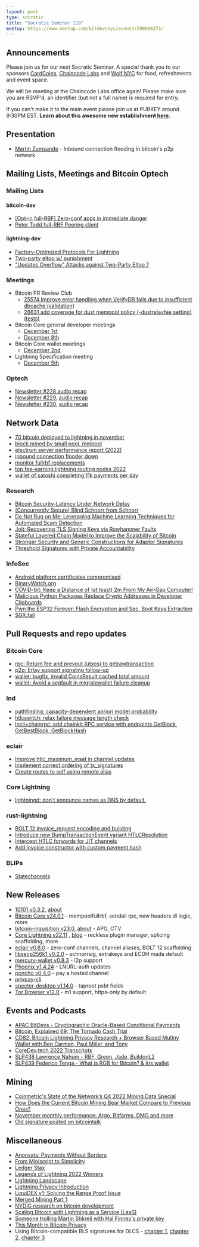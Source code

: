 ```yaml
---
layout: post
type: socratic
title: "Socratic Seminar 119"
meetup: https://www.meetup.com/bitdevsnyc/events/290086373/
---
```


## Announcements

Please join us for our next Socratic Seminar. A special thank you to our sponsors [CardCoins](https://cardcoins.co), [Chaincode Labs](https://chaincode.com) and [Wolf NYC](https://wolfnyc.com) for food, refreshments and event space.

We will be meeting at the Chaincode Labs office again! Please make sure you are RSVP'd, an identifier (but not a full name) is required for entry.

If you can't make it to the main event please join us at PUBKEY around 9:30PM EST. **Learn about this awesome new establishment [here](https://ny.eater.com/2022/12/13/23494423/pubkey-opening-manhattan-bitcoin-bar).**

## Presentation

- [Martin Zumsande](https://twitter.com/Lightlike1) - Inbound connection flooding in bitcoin's p2p network

## Mailing Lists, Meetings and Bitcoin Optech

### Mailing Lists

#### bitcoin-dev

- [[Opt-in full-RBF] Zero-conf apps in immediate danger](https://lists.linuxfoundation.org/pipermail/bitcoin-dev/2022-December/021226.html)
- [Peter Todd full-RBF Peering client](https://lists.linuxfoundation.org/pipermail/bitcoin-dev/2022-December/021270.html)

#### lightning-dev

- [Factory-Optimized Protocols For Lightning](https://lists.linuxfoundation.org/pipermail/lightning-dev/2022-December/003782.html)
- [Two-party eltoo w/ punishment](https://lists.linuxfoundation.org/pipermail/lightning-dev/2022-December/003788.html)
- ["Updates Overflow" Attacks against Two-Party Eltoo ?](https://lists.linuxfoundation.org/pipermail/lightning-dev/2022-December/003798.html)

### Meetings

- Bitcoin PR Review Club
    - [25574 Improve error handling when VerifyDB fails due to insufficient dbcache (validation)](https://bitcoincore.reviews/25574)
    - [26631 add coverage for dust mempool policy (-dustrelayfee setting) (tests)](https://bitcoincore.reviews/26631)
- Bitcoin Core general developer meetings
	- [December 1st](https://www.erisian.com.au/bitcoin-core-dev/log-2022-12-01.html#255)
	- [December 8th](https://www.erisian.com.au/bitcoin-core-dev/log-2022-12-08.html#206)
- Bitcoin Core wallet meetings
	- [December 2nd](https://www.erisian.com.au/bitcoin-core-dev/log-2022-12-02.html#313)
- Lightning Specification meeting
    - [December 5th](https://github.com/lightning/bolts/issues/1046)

### Optech

- [Newsletter #228 audio recap](https://twitter.com/bitcoinoptech/status/1598330653958963207)
- [Newsletter #229](https://bitcoinops.org/en/newsletters/2022/12/07/), [audio recap](https://twitter.com/bitcoinoptech/status/1600867081225764864)
- [Newsletter #230](https://bitcoinops.org/en/newsletters/2022/12/14/), [audio recap](https://twitter.com/bitcoinoptech/status/1602978833057161216)

## Network Data

 - [70 bitcoin deployed to lightning in november](https://twitter.com/kerooke/status/1597741891399086081)
 - [block mined by small pool, mmpool](https://mobile.twitter.com/BraiinsInsights/status/1603080683206983681)
- [electrum server performance report (2022)](https://blog.keys.casa/electrum-server-performance-report-2022/)
 - [inbound connection flooder down](https://b10c.me/observations/05-inbound-connection-flooder-down/)
 - [monitor fullrbf replacements](https://fullrbf.mempool.observer/)
 - [top fee-earning lightning routing nodes 2022](https://mobile.twitter.com/alexbosworth/status/1601243139347730437)
 - [wallet of satoshi completing 11k payments per day](https://twitter.com/kerooke/status/1600593233159286785)

### Research

- [Bitcoin Security-Latency Under Network Delay](https://arxiv.org/abs/2212.01372v1)
- [(Concurrently Secure) Blind Schnorr from Schnorr](https://eprint.iacr.org/2022/1676)
- [Do Not Rug on Me: Leveraging Machine Learning Techniques for Automated Scam Detection](https://www.mdpi.com/2227-7390/10/6/949)
- [Jolt: Recovering TLS Signing Keys via Rowhammer Faults](https://eprint.iacr.org/2022/1669)
- [Stateful Layered Chain Model to Improve the Scalability of Bitcoin](https://assets.researchsquare.com/files/rs-2249748/v1/4ce4be5b-1e2d-448c-ba33-d40df6ccc265.pdf?c=1668441157)
- [Stronger Security and Generic Constructions for Adaptor Signatures](https://eprint.iacr.org/2022/1687)
- [Threshold Signatures with Private Accountability](https://eprint.iacr.org/2022/1636)

### InfoSec

- [Android platform certificates compromised](https://bugs.chromium.org/p/apvi/issues/detail?id=100)
- [BinaryWatch.org](https://binarywatch.org/)
- [COVID-bit: Keep a Distance of (at least) 2m From My Air-Gap Computer!](https://arxiv.org/abs/2212.03520)
- [Malicious Python Packages Replace Crypto Addresses in Developer Clipboards](https://blog.phylum.io/pypi-malware-replaces-crypto-addresses-in-developers-clipboard)
- [Pwn the ESP32 Forever: Flash Encryption and Sec. Boot Keys Extraction](https://limitedresults.com/2019/11/pwn-the-esp32-forever-flash-encryption-and-sec-boot-keys-extraction/)
 - [SGX.fail](https://SGX.fail)

## Pull Requests and repo updates

### Bitcoin Core

- [rpc: Return fee and prevout (utxos) to getrawtransaction](https://github.com/bitcoin/bitcoin/pull/23319)
- [p2p: Erlay support signaling follow-up](https://github.com/bitcoin/bitcoin/pull/26359)
- [wallet: bugfix, invalid CoinsResult cached total amount](https://github.com/bitcoin/bitcoin/pull/26560)
- [wallet: Avoid a segfault in migratewallet failure cleanup](https://github.com/bitcoin/bitcoin/pull/26594)

### lnd

- [pathfinding: capacity-dependent apriori model probability](https://github.com/lightningnetwork/lnd/pull/6857)
- [htlcswitch: relax failure message length check](https://github.com/lightningnetwork/lnd/pull/6913)
- [lncli+chainrpc: add chainkit RPC service with endpoints GetBlock, GetBestBlock, GetBlockHash](https://github.com/lightningnetwork/lnd/pull/7197)

### eclair

- [Improve htlc_maximum_msat in channel updates](https://github.com/ACINQ/eclair/pull/2299)
- [Implement correct ordering of tx_signatures](https://github.com/ACINQ/eclair/pull/2501)
- [Create routes to self using remote alias](https://github.com/ACINQ/eclair/pull/2507)

### Core Lightning

- [lightningd: don't announce names as DNS by default.](https://github.com/ElementsProject/lightning/pull/5796)

### rust-lightning

- [BOLT 12 invoice_request encoding and building](https://github.com/lightningdevkit/rust-lightning/pull/1738)
- [Introduce new BumpTransactionEvent variant HTLCResolution](https://github.com/lightningdevkit/rust-lightning/pull/1825)
- [Intercept HTLC forwards for JIT channels](https://github.com/lightningdevkit/rust-lightning/pull/1835)
- [Add invoice constructor with custom payment hash](https://github.com/lightningdevkit/rust-lightning/pull/1894)

### BLIPs

- [Statechannels](https://github.com/commerceblock/blip-XXXX/blob/main/blip-XXXX.md)

## New Releases

- [10101 v0.3.2](https://github.com/itchysats/10101/), [about](https://stacker.news/items/104296)
- [Bitcoin Core v24.0.1](https://github.com/bitcoin/bitcoin/releases/tag/v24.0.1) - mempoolfullrbf, sendall rpc, new headers dl logic, more
- [bitcoin-inquisition v23.0](https://github.com/bitcoin-inquisition/bitcoin/releases/tag/inq-v23.0), [about](https://lists.linuxfoundation.org/pipermail/bitcoin-dev/2022-December/021275.html) - APO, CTV
- [Core Lightning v22.11](https://github.com/ElementsProject/lightning/releases/tag/v22.11) , [blog](https://github.com/ElementsProject/lightning/releases/tag/v22.11) - reckless plugin manager, splicing scaffolding, more
- [eclair v0.8.0](https://github.com/ACINQ/eclair/releases/tag/v0.8.0) - zero-conf channels, channel aliases, BOLT 12 scaffolding
- [libsecp256k1 v0.2.0](https://github.com/bitcoin-core/secp256k1/releases/tag/v0.2.0) - schnorrsig, extrakeys and ECDH made default
- [mercury-wallet v0.8.3](https://github.com/layer2tech/mercury-wallet/releases/tag/v0.8.3) - i2p support
- [Phoenix v1.4.24](https://github.com/ACINQ/phoenix/releases/tag/android-legacy-v1.4.24) - LNURL-auth updates
- [poncho v0.4.0](https://github.com/nbd-wtf/poncho/releases/tag/v0.4.0) - pay a hosted channel
- [privpay-cli](https://github.com/private-payments/privpay-cli)
- [specter-desktop v1.14.0](https://github.com/cryptoadvance/specter-desktop/releases/tag/v1.14.0) - taproot psbt fields
- [Tor Browser v12.0](https://blog.torproject.org/new-release-tor-browser-120/) - m1 support, https-only by default

## Events and Podcasts

- [APAC BitDevs - Cryptographic Oracle-Based Conditional Payments](https://www.youtube.com/watch?v=hCjbStBKCEQ)
- [Bitcoin, Explained 69: The Tornado Cash Trial](https://anchor.fm/bitcoin-explained/episodes/Bitcoin--Explained-69-The-Tornado-Cash-Trial-e1rl2lp)
- [CD82: Bitcoin Lightning Privacy Research + Browser Based Mutiny Wallet with Ben Carman, Paul Miller, and Tony](https://www.podpage.com/citadeldispatch/cd82-bitcoin-lightning-privacy-research-browser-based-mutiny-wallet-with-ben-carman-paul-miller-and-tony/)
- [CoreDev.tech 2022 Transcripts](https://diyhpl.us/wiki/transcripts/bitcoin-core-dev-tech/)
- [SLP438 Lawrence Nahum - RBF, Green, Jade, BuildonL2](https://anchor.fm/stephan-livera/episodes/SLP438-Lawrence-Nahum---RBF--Green--Jade--BuildonL2-e1rtm3o)
- [SLP439 Federico Tenga - What is RGB for Bitcoin? & Iris wallet](https://anchor.fm/stephan-livera/episodes/SLP439-Federico-Tenga---What-is-RGB-for-Bitcoin---Iris-wallet-e1ruvr5)

## Mining

- [Coinmetric's State of the Network’s Q4 2022 Mining Data Special](https://coinmetrics.substack.com/p/state-of-the-network-issue-185#new_tab)
- [How Does the Current Bitcoin Mining Bear Market Compare to Previous Ones?](https://hashrateindex.com/blog/how-does-the-current-bitcoin-mining-bear-market-compare-to-previous-ones/)
- [November monthly performance: Argo, Bitfarms, DMG and more](https://compassmining.io/education/mining-stock-roundup-november-monthly-numbers/)
- [Old signature posted on bitcointalk](https://bitcointalk.org/index.php?topic=5421158.msg61353840#msg61353840)

## Miscellaneous

- [Anonsats: Payments Without Borders](https://hackmd.io/@anonsats/SJDzzRR4i)
- [From Miniscript to Simplicity](https://blog.blockstream.com/from-miniscript-to-simplicity/)
- [Ledger Stax](https://shop.ledger.com/pages/ledger-stax)
- [Legends of Lightning 2022 Winners](https://boltfun.substack.com/p/legendsoflightning-2022-winners)
- [Lightning Landscape](https://www.lightning-landscape.net/projects)
- [Lightning Privacy Introduction](https://lightningprivacy.com/en/introduction)
- [LiquiDEX v1: Solving the Range Proof Issue](https://blog.blockstream.com/liquidex-v1-solving-the-rangeproof-issue/)
- [Merged Mining Part 1](https://bitslog.com/2022/11/22/merged-mining-part-i/)
- [NYDIG research on bitcoin development](https://assets-global.website-files.com/614e11536f66309636c98688/63208342664438223226c3de_NYDIG%20-%20Developers%20of%20Bitcoin%202022.pdf)
- [Scaling Bitcoin with Lightning as a Service (LaaS)](https://medium.com/breez-technology/scaling-bitcoin-with-lightning-as-a-service-laas-369e7e6f6cb2)
- [Someone trolling Martin Shkreli with Hal Finney's private key](https://martinshkreli.substack.com/p/paul-le-roux-is-satoshi)
- [This Month in Bitcoin Privacy](https://enegnei.github.io/This-Month-In-Bitcoin-Privacy/November_2022/)
- Using Bitcoin-compatible BLS signatures for DLCS - [chapter 1](https://medium.com/crypto-garage/using-bitcoin-compatible-bls-signatures-for-dlcs-2f7ea9c2c9c4), [chapter 2](https://medium.com/crypto-garage/study-of-pairing-based-cryptography-bls-signatures-id-based-encryption-2831aed6d629), [chapter 3](https://medium.com/crypto-garage/deep-dive-into-cryptographic-oracle-based-conditional-payments-51a3c7c44eb8)

